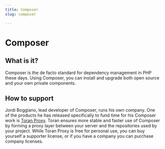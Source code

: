 ```yaml
---
title: Composer
slug: composer

---
```


# Composer

## What is it?

Composer is the de facto standard for dependency management in PHP these days. Using Composer, you can install and
upgrade both open source and your own private components.

## How to support

Jordi Boggiano, lead developer of Composer, runs his own company. One of the products he has released specifically to
fund time for his Composer work is [Toran Proxy](https://toranproxy.com/). Toran ensures more stable and faster use of
Composer by forming a proxy layer between your server and the repositories used by your project. While Toran Proxy is
free for personal use, you can buy yourself a supporter license, or if you have a company you can purchase company
licenses.
